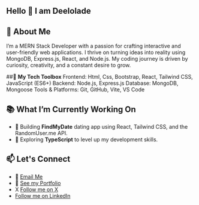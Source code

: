 ## Hello 👋 I am Deelolade

## 🚀 About Me
I’m a MERN Stack Developer with a passion for crafting interactive and user-friendly web applications. I thrive on turning ideas into reality using MongoDB, Express.js, React, and Node.js. My coding journey is driven by curiosity, creativity, and a constant desire to grow.

##🚀 **My Tech Toolbox**
Frontend: Html, Css, Bootstrap, React, Tailwind CSS, JavaScript (ES6+)
Backend: Node.js, Express.js
Database: MongoDB, Mongoose
Tools & Platforms: Git, GitHub, Vite, VS Code

## 📚 What I’m Currently Working On
- 💖 Building **FindMyDate** dating app using React, Tailwind CSS, and the RandomUser.me API.  
- 🎉 Exploring **TypeScript** to level up my development skills.  

## 📫 Let's Connect
- 📧 [Email Me](mailto:oluwanisholahabeeb13@icloud.com)  
- 💼 [See my Portfolio](https://deelolade-portfolio.vercel.app/)  
- X [Follow me on X](https://X.com/deelolade)
- [Follow me on LinkedIn](https://www.linkedin.com/in/deelolade)


